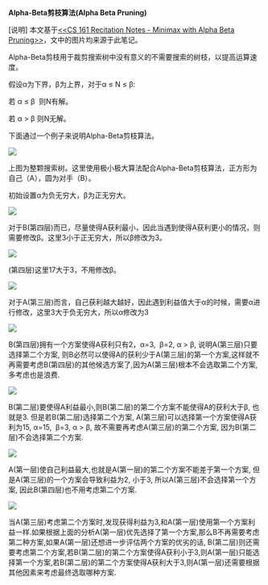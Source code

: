 **Alpha-Beta剪枝算法\(Alpha Beta Pruning\)**

\[说明\] 本文基于[&lt;&lt;CS 161 Recitation Notes - Minimax with Alpha Beta Pruning&gt;&gt;](http://cs.ucla.edu/~rosen/161/notes/alphabeta.html)，文中的图片均来源于此笔记。

  


Alpha-Beta剪枝用于裁剪搜索树中没有意义的不需要搜索的树枝，以提高运算速度。

  


假设α为下界，β为上界，对于α ≤ N ≤ β:

若 α ≤ β  则N有解。

若 α &gt; β 则N无解。

  


下面通过一个例子来说明Alpha-Beta剪枝算法。

  


![](http://img.my.csdn.net/uploads/201404/04/1396586704_8178.gif)  


上图为整颗搜索树。这里使用极小极大算法配合Alpha-Beta剪枝算法，正方形为自己（A），圆为对手（B）。  


初始设置α为负无穷大，β为正无穷大。

![](http://img.my.csdn.net/uploads/201404/04/1396588299_8653.gif)  


对于B\(第四层\)而已，尽量使得A获利最小，因此当遇到使得A获利更小的情况，则需要修改β。这里3小于正无穷大，所以β修改为3。



![](http://img.my.csdn.net/uploads/201404/04/1396587190_1464.gif)  


\(第四层\)这里17大于3，不用修改β。

![](http://img.my.csdn.net/uploads/201404/04/1396588823_7249.gif)  


对于A\(第三层\)而言，自己获利越大越好，因此遇到利益值大于α的时候，需要α进行修改，这里3大于负无穷大，所以α修改为3



![](http://img.my.csdn.net/uploads/201404/04/1396589203_8461.gif)  


B\(第四层\)拥有一个方案使得A获利只有2，α=3,  β=2, α &gt; β, 说明A\(第三层\)只要选择第二个方案, 则B必然可以使得A的获利少于A\(第三层\)的第一个方案,这样就不再需要考虑B\(第四层\)的其他候选方案了,因为A\(第三层\)根本不会选取第二个方案,多考虑也是浪费.

![](http://img.my.csdn.net/uploads/201404/04/1396590059_1975.gif)  


B\(第二层\)要使得A利益最小,则B\(第二层\)的第二个方案不能使得A的获利大于β, 也就是3. 但是若B\(第二层\)选择第二个方案, A\(第三层\)可以选择第一个方案使得A获利为15, α=15,  β=3, α &gt; β, 故不需要再考虑A\(第三层\)的第二个方案, 因为B\(第二层\)不会选择第二个方案.

![](http://img.my.csdn.net/uploads/201404/04/1396590632_4111.gif)

A\(第一层\)使自己利益最大,也就是A\(第一层\)的第二个方案不能差于第一个方案, 但是A\(第三层\)的一个方案会导致利益为2, 小于3, 所以A\(第三层\)不会选择第一个方案, 因此B\(第四层\)也不用考虑第二个方案.

![](http://img.my.csdn.net/uploads/201404/04/1396591056_5166.gif)  


当A\(第三层\)考虑第二个方案时,发现获得利益为3,和A\(第一层\)使用第一个方案利益一样.如果根据上面的分析A\(第一层\)优先选择了第一个方案,那么B不再需要考虑第二种方案,如果A\(第一层\)还想进一步评估两个方案的优劣的话, B\(第二层\)则还需要考虑第二个方案,若B\(第二层\)的第二个方案使得A获利小于3,则A\(第一层\)只能选择第一个方案,若B\(第二层\)的第二个方案使得A获利大于3,则A\(第一层\)还需要根据其他因素来考虑最终选取哪种方案.

  


